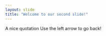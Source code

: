 ```yaml
---
layout: slide
title: "Welcome to our second slide!"
---
```

A nice quotation
Use the left arrow to go back!
